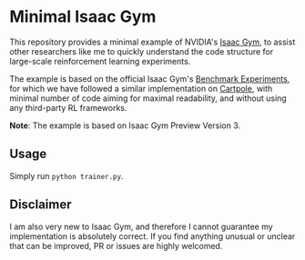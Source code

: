 # Minimal Isaac Gym
This repository provides a minimal example of NVIDIA's [Isaac Gym](https://developer.nvidia.com/isaac-gym), to assist other researchers like me to quickly understand the code structure for large-scale reinforcement learning experiments.

The example is based on the official Isaac Gym's [Benchmark Experiments](https://github.com/NVIDIA-Omniverse/IsaacGymEnvs), for which we have followed a similar implementation on [Cartpole](https://github.com/NVIDIA-Omniverse/IsaacGymEnvs/blob/main/isaacgymenvs/tasks/cartpole.py), with minimal number of code aiming for maximal readability, and without using any third-party RL frameworks. 

**Note**: The example is based on Isaac Gym Preview Version 3.

## Usage
Simply run `python trainer.py`.

## Disclaimer
I am also very new to Isaac Gym, and therefore I cannot guarantee my implementation is absolutely correct. If you find anything unusual or unclear that can be improved, PR or issues are highly welcomed.

